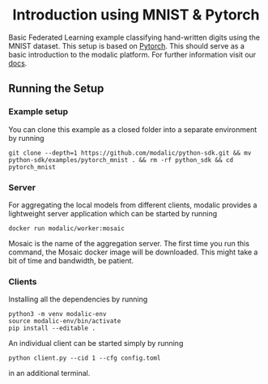 <h1 align="center">
  <b> Introduction using MNIST & Pytorch </b><br>
</h1>

Basic Federated Learning example classifying hand-written digits using the MNIST dataset. This setup is based on [Pytorch](https://pytorch.org/). This should serve as a basic introduction to the modalic platform. For further information visit our  [docs](https://modalic.ai/).

## Running the Setup

### Example setup
You can clone this example as a closed folder into a separate environment by running
```
git clone --depth=1 https://github.com/modalic/python-sdk.git && mv python-sdk/examples/pytorch_mnist . && rm -rf python_sdk && cd pytorch_mnist
```

### Server
For aggregating the local models from different clients, modalic provides a lightweight server application which can be started by running
```
docker run modalic/worker:mosaic
```
Mosaic is the name of the aggregation server. The first time you run this command, the Mosaic docker image will be downloaded. This might take a bit of time and bandwidth, be patient.

### Clients
Installing all the dependencies by running
```
python3 -m venv modalic-env
source modalic-env/bin/activate
pip install --editable .
```
An individual client can be started simply by running
```
python client.py --cid 1 --cfg config.toml
```
in an additional terminal.
